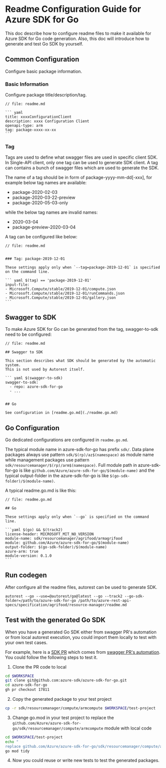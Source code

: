 # Readme Configuration Guide for Azure SDK for Go

This doc describe how to configure readme files to make it available for Azure SDK for Go code generation. Also, this doc will introduce how to generate and test Go SDK by yourself.

## Common Configuration

Configure basic package information.

### Basic Information

Configure package title/description/tag.
~~~~
// file: readme.md

``` yaml
title: xxxxConfigurationClient
description: xxxx Configuration Client
openapi-type: arm
tag: package-xxxx-xx-xx
```
~~~~

### Tag

Tags are used to define what swagger files are used in specific client SDK. In Single-API client, only one tag can be used to generate SDK client.
A tag can contains a bunch of swagger files which are used to generate the SDK. 

The name of a tag should be in form of package-yyyy-mm-dd[-xxx], for example below tag names are available:
- package-2020-02-03
- package-2020-03-22-preview
- package-2020-05-03-only

while the below tag names are invalid names:
- 2020-03-04
- package-preview-2020-03-04

A tag can be configured like below:
~~~~
// file: readme.md


### Tag: package-2019-12-01

These settings apply only when `--tag=package-2019-12-01` is specified on the command line.

``` yaml $(tag) == 'package-2019-12-01'
input-file:
- Microsoft.Compute/stable/2019-12-01/compute.json
- Microsoft.Compute/stable/2019-12-01/runCommands.json
- Microsoft.Compute/stable/2019-12-01/gallery.json
```
~~~~


## Swagger to SDK

To make Azure SDK for Go can be generated from the tag, swagger-to-sdk need to be configured:

~~~
// file: readme.md

## Swagger to SDK

This section describes what SDK should be generated by the automatic system.
This is not used by Autorest itself.

``` yaml $(swagger-to-sdk)
swagger-to-sdk:
  - repo: azure-sdk-for-go
  - ...


## Go

See configuration in [readme.go.md](./readme.go.md)
~~~

## Go Configuration

Go dedicated configurations are configured in `readme.go.md`.

The typical module name in azure-sdk-for-go has prefix `sdk/`. Data plane packages always use pattern `sdk/$(rp)/az$(namespace)` as module name while management packages use pattern `sdk/resourcemanager/$(rp)/arm$(namespace)`.
Full module path in azure-sdk-for-go is like `github.com/Azure/azure-sdk-for-go/$(module-name)` and the typical output-folder in the azure-sdk-for-go is like `$(go-sdk-folder)/$(module-name)`.

A typical readme.go.md is like this: 
~~~
// file: readme.go.md

## Go

These settings apply only when `--go` is specified on the command line.

```yaml $(go) && $(track2)
license-header: MICROSOFT_MIT_NO_VERSION
module-name: sdk/resourcemanager/agrifood/armagrifood
module: github.com/Azure/azure-sdk-for-go/$(module-name)
output-folder: $(go-sdk-folder)/$(module-name)
azure-arm: true
module-version: 0.1.0
```
~~~

## Run codegen

After configure all the readme files, autorest can be used to generate SDK.
~~~
autorest --go --use=@autorest/go@latest --go --track2 --go-sdk-folder=/path/to/azure-sdk-for-go /path/to/azure-rest-api-specs/specification/agrifood/resource-manager/readme.md
~~~

## Test with the generated Go SDK

When you have a generated Go SDK either from swagger PR's automation or from local autorest execution, you could import them locally to test with your own test cases.

For example, here is a [SDK PR](https://github.com/Azure/azure-sdk-for-go/pull/17811) which comes from [swagger PR's automation](https://github.com/Azure/azure-rest-api-specs/pull/19468). You could follow the following steps to test it.

1. Clone the PR code to local
```sh
cd $WORKSPACE
git clone git@github.com:azure-sdk/azure-sdk-for-go.git
cd azure-sdk-for-go
gh pr checkout 17811
```

2. Copy the generated package to your test project
```sh
cp -r sdk/resourcemanager/compute/armcompute $WORKSPACE/test-project
```

3. Change go.mod in your test project to replace the `github.com/Azure/azure-sdk-for-go/sdk/resourcemanager/compute/armcompute` module with local code
```sh
cd $WORKSPACE/test-project
echo "
replace github.com/Azure/azure-sdk-for-go/sdk/resourcemanager/compute/armcompute => ../armcompute" >> go.mod
go mod tidy
```

4. Now you could reuse or write new tests to test the generated packages.
